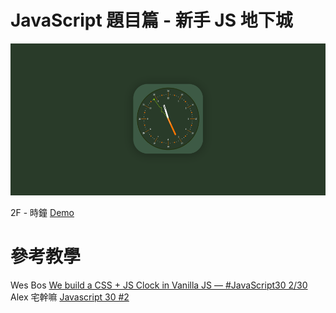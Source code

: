 # JavaScript 題目篇 - 新手 JS 地下城  
   ![image](https://github.com/HuiyuLiz/clock/blob/master/img/2F%20-%20Clock.png?raw=true)  
   
2F - 時鐘  <a href="https://huiyuliz.github.io/clock/">Demo</a>

# 參考教學
Wes Bos [We build a CSS + JS Clock in Vanilla JS — #JavaScript30 2/30](https://www.youtube.com/watch?v=xu87YWbr4X0&index=2&list=PLu8EoSxDXHP6CGK4YVJhL_VWetA865GOH)  
Alex 宅幹嘛 [Javascript 30 #2](https://www.youtube.com/watch?v=CWxU_q5b33U&index=2&list=PLEfh-m_KG4dYbxVoYDyT_fmXZHnuKg2Fq)
